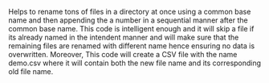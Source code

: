 Helps to rename tons of files in a directory at once using a common base name and then appending the a number in a sequential manner after the common base name. This code is intelligent enough and it will skip a file if its already named
in the intendent manner and will make sure that the remaining files are renamed with different name hence ensuring no data is overwritten.
Moreover, This code will create a CSV file with the name demo.csv where it will contain both the new file name and its corresponding old file name. 

